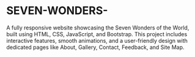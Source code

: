# SEVEN-WONDERS-
A fully responsive website showcasing the Seven Wonders of the World, built using HTML, CSS, JavaScript, and Bootstrap. This project includes interactive features, smooth animations, and a user-friendly design with dedicated pages like About, Gallery, Contact, Feedback, and Site Map.
